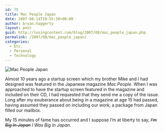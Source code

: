 ```yaml
---
id: 75
title: Mac People Japan
date: 2007-08-14T19:55:58+00:00
author: bryan.haggerty
layout: post
guid: http://losingcontext.com/blog/2007/08/mac_people_japan.php
permalink: /2007/08/mac_people_japan/
categories:
  - Etc.
  - Personal
  - Technology
---
```

<img src='http://bryanhaggerty.com/blog/wp-content/uploads/2007/08/mac-people.jpg' alt='Mac People Japan' class="image-centered" />

Almost 10 years ago a startup screen which my brother Mike and I had designed was featured in the Japanese magazine _Mac People_. When I was approached to have the startup screen featured in the magazine and included on their CD, I had requested that they send me a copy of the issue. Long after my exuberance about being in a magazine at age 15 had passed, having assumed they passed on including our work, a package from Japan filled our mailbox.

My 15 minutes of fame has occurred and I suppose I&#8217;m at liberty to say, _<del>I&#8217;m Big In Japan</del>_ _I Was Big In Japan_.